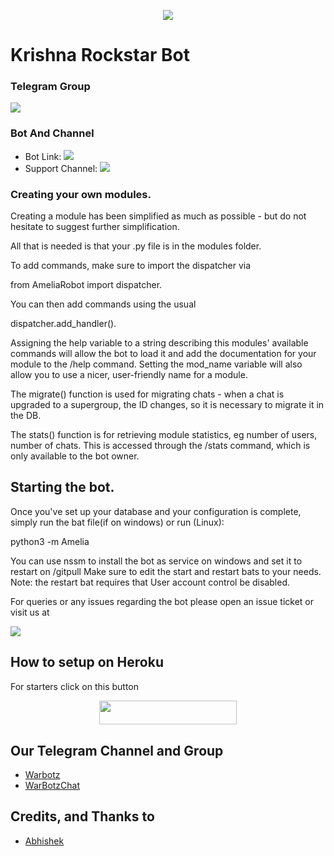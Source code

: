 <p align="center">
  <img src="https://telegra.ph/file/834fd0b51d2288537f43f.jpg">
</p>

# Krishna Rockstar Bot

### Telegram Group
<p align="left">
<a href="https://t.me/warbotzsupport" alt="Telegram!"> <img src="https://aleen42.github.io/badges/src/telegram.svg" /> </a>

### Bot And Channel 
* Bot Link:  <a href="http://t.me/krishnarockstar_bot" alt=" Krishna "> <img src="https://telegra.ph/file/834fd0b51d2288537f43f.jpg" /> </a>
* Support Channel: <a  href="https://t.me/warbotz" alt="Help Centre Logs"> <img  src="https://telegra.ph/file/834fd0b51d2288537f43f.jpg" /> </a>

### Creating your own modules.

Creating a module has been simplified as much as possible - but do not hesitate to suggest further simplification.

All that is needed is that your .py file is in the modules folder.

To add commands, make sure to import the dispatcher via

from AmeliaRobot import dispatcher.

You can then add commands using the usual

dispatcher.add_handler().

Assigning the help variable to a string describing this modules' available
commands will allow the bot to load it and add the documentation for
your module to the /help command. Setting the mod_name variable will also allow you to use a nicer, user-friendly name for a module.

The migrate() function is used for migrating chats - when a chat is upgraded to a supergroup, the ID changes, so 
it is necessary to migrate it in the DB.

The stats() function is for retrieving module statistics, eg number of users, number of chats. This is accessed 
through the /stats command, which is only available to the bot owner.

## Starting the bot.

Once you've set up your database and your configuration is complete, simply run the bat file(if on windows) or run (Linux):

python3 -m Amelia

You can use nssm to install the bot as service on windows and set it to restart on /gitpull 
Make sure to edit the start and restart bats to your needs. 
Note: the restart bat requires that User account control be disabled.

For queries or any issues regarding the bot please open an issue ticket or visit us at <p align="left">
<a href="https://t.me/warbotzsupport" alt="Telegram!"> <img src="https://aleen42.github.io/badges/src/telegram.svg" /> </a>

## How to setup on Heroku 
For starters click on this button 

<p align="center"><a href="https://heroku.com/deploy?template=https://github.com/war-legend/AmeliaRobot"> <img src="https://img.shields.io/badge/Deploy%20To%20Heroku-black?style=for-the-badge&logo=heroku" width="220" height="38.45"/></a></p>


## Our Telegram Channel and Group

* [Warbotz](https://telegram.dog/thewarbotz)
* [WarBotzChat](https://telegram.dog/WarBotzsupport)

## Credits, and Thanks to 
*   [Abhishek](https://telegram.dog/xAbhisheksingh)







